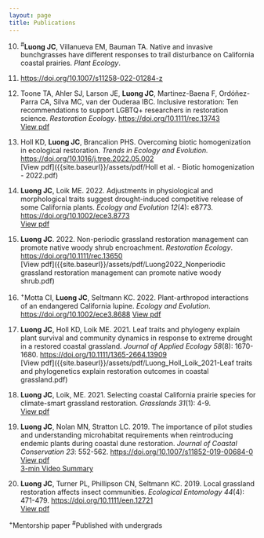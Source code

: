 ```yaml
---
layout: page
title: Publications
---
```

10) <sup>#</sup>**Luong JC**, Villanueva EM, Bauman TA. Native and invasive bunchgrasses have different responses to trail disturbance on California coastal prairies. *Plant Ecology*.  
11) <https://doi.org/10.1007/s11258-022-01284-z> 

9) Toone TA, Ahler SJ, Larson JE, **Luong JC**, Martinez-Baena F, Ordóñez-Parra CA, Silva MC, van der Ouderaa IBC. Inclusive restoration: Ten recommendations to support LGBTQ+ researchers in restoration science. *Restoration Ecology*. 
<https://doi.org/10.1111/rec.13743>  
[View pdf]({{site.baseurl}}/assets/pdf/TooneAhlerLarsonLuong..etal2022RestorationEcologyLGBTQInclusivity.pdf)   

8) Holl KD, **Luong JC**, Brancalion PHS. Overcoming biotic homogenization in ecological restoration. *Trends in Ecology and Evolution.* 
<https://doi.org/10.1016/j.tree.2022.05.002>  
[View pdf]({{site.baseurl}}/assets/pdf/Holl et al. - Biotic homogenization - 2022.pdf)  

7) **Luong JC**, Loik ME. 2022. Adjustments in physiological and morphological traits suggest drought-induced competitive
release of some California plants. *Ecology and Evolution 12*(4): e8773. 
<https://doi.org/10.1002/ece3.8773>  
[View pdf]({{site.baseurl}}/assets/pdf/LuongLoik2022EcologyEvolution.pdf)  

6) **Luong JC**. 2022. Non-periodic grassland restoration management can promote native woody shrub encroachment. *Restoration Ecology*. 
<https://doi.org/10.1111/rec.13650>  
[View pdf]({{site.baseurl}}/assets/pdf/Luong2022_Nonperiodic grassland restoration management can promote native woody shrub.pdf)  

5) <sup>+</sup>Motta CI, **Luong JC**, Seltmann KC. 2022. Plant-arthropod interactions of an endangered California lupine. *Ecology and Evolution*.  
<https://doi.org/10.1002/ece3.8688> 
[View pdf]({{site.baseurl}}/assets/pdf/MottaLuongSeltmann2021PlantArthropod.pdf)  

4) **Luong JC**, Holl KD, Loik ME. 2021. Leaf traits and phylogeny explain plant survival and community dynamics in response
to extreme drought in a restored coastal grassland. *Journal of Applied Ecology 58*(8): 1670-1680. 
<https://doi.org/10.1111/1365-2664.13909>  
[View pdf]({{site.baseurl}}/assets/pdf/Luong_Holl_Loik_2021-Leaf traits and phylogenetics explain restoration outcomes in coastal grassland.pdf)

3) **Luong JC**, Loik, ME. 2021. Selecting coastal California prairie species for climate-smart grassland restoration. *Grasslands 31*(1): 4-9.  
[View pdf]({{site.baseurl}}/assets/pdf/Luong&Loik2021Grasslands.pdf) 

2)  **Luong JC**, Nolan MN, Stratton LC. 2019. The importance of pilot studies and understanding microhabitat requirements
when reintroducing endemic plants during coastal dune restoration. *Journal of Coastal Conservation 23*: 552-562. 
<https://doi.org/10.1007/s11852-019-00684-0>  
[View pdf]({{site.baseurl}}/assets/pdf/Luong2019_Article_TheImportanceOfPilotStudiesAnd.pdf)  
[3-min Video Summary](https://youtu.be/FWMfSFg0its)

1) **Luong JC**, Turner PL, Phillipson CN, Seltmann KC. 2019. Local grassland restoration affects insect communities. *Ecological Entomology 44*(4): 471-479. <https://doi.org/10.1111/een.12721>  
[View pdf]({{site.baseurl}}/assets/pdf/Luong_et_al-2019-Ecological_Entomology.pdf)

<sup>+</sup>Mentorship paper
<sup>#</sup>Published with undergrads
